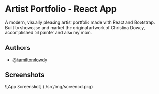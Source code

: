 
# Artist Portfolio - React App

A modern, visually pleasing artist portfolio made with React and Bootstrap. Built to showcase and market the original artwork of Christina Dowdy, accomplished oil painter and also my mom.


## Authors

- [@hamiltondowdy](https://www.github.com/hamiltondowdy)


## Screenshots

![App Screenshot] (./src/img/screencd.png)



